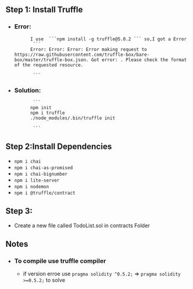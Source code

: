 ## Step 1: Install Truffle
- ### Error: 
            I use  ```npm install -g truffle@5.0.2 ``` so,I got a Error 
             ```
            Error: Error: Error: Error making request to https://raw.githubusercontent.com/truffle-box/bare-box/master/truffle-box.json. Got error: . Please check the format of the requested resource.

             ```

- ### Solution:
             ```
            npm init
            npm i truffle
            ./node_modules/.bin/truffle init
            
             ```
## Step 2:Install Dependencies

- ``` npm i chai ```
- ``` npm i chai-as-promised ```
- ``` npm i chai-bignumber ```
- ``` npm i lite-server ```
- ``` npm i nodemon ```
- ``` npm i @truffle/contract ```

## Step 3:

- Create a new file called TodoList.sol in contracts Folder


## Notes
- ### To compile use truffle compiler
    - if version erroe use ```pragma solidity ^0.5.2;``` => ``` pragma solidity >=0.5.2; ``` to solve